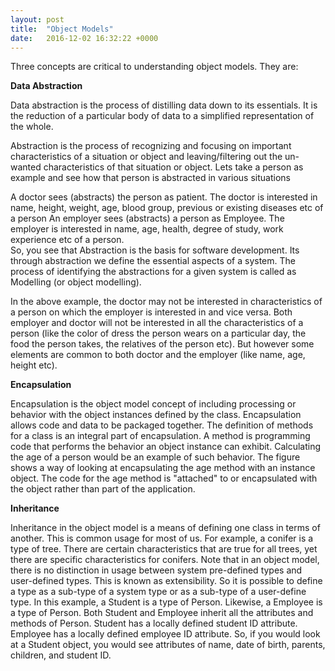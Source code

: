 ```yaml
---
layout: post
title:  "Object Models"
date:   2016-12-02 16:32:22 +0000
---
```


Three concepts are critical to understanding object models. They are:

**Data Abstraction**

Data abstraction is the process of distilling data down to its essentials. It is the reduction of a particular body of data to a simplified representation of the whole. 

Abstraction is the process of recognizing and focusing on important characteristics of a situation or object and leaving/filtering out the un-wanted characteristics of that situation or object. Lets take a person as example and see how that person is abstracted in various situations

A doctor sees (abstracts) the person as patient.  The doctor is interested in name, height, weight, age, blood group,  previous or existing diseases etc of a person
An employer sees (abstracts) a person as Employee. The employer is interested in name, age,  health, degree of study, work experience etc of a person.  
So, you see that Abstraction is the basis for software development.  Its through abstraction we define the essential aspects of a system.  The process of identifying the abstractions for a given system is called as Modelling  (or object modelling).

In the above example, the doctor may not be interested in characteristics of a person on which the employer is interested in and vice versa.   Both employer and doctor will not be interested in all the characteristics of a person (like the color of dress the person wears on a particular day, the food the person takes, the relatives of the person etc).  But however some elements are common to both doctor and the employer (like name, age, height etc).  


**Encapsulation**

Encapsulation is the object model concept of including processing or behavior with the object instances defined by the class. Encapsulation allows code and data to be packaged together.
The definition of methods for a class is an integral part of encapsulation. A method is programming code that performs the behavior an object instance can exhibit. Calculating the age of a person would be an example of such behavior. The figure shows a way of looking at encapsulating the age method with an instance object. The code for the age method is "attached" to or encapsulated with the object rather than part of the application.


**Inheritance**

Inheritance in the object model is a means of defining one class in terms of another. This is common usage for most of us. For example, a conifer is a type of tree. There are certain characteristics that are true for all trees, yet there are specific characteristics for conifers.
Note that in an object model, there is no distinction in usage between system pre-defined types and user-defined types. This is known as extensibility. So it is possible to define a type as a sub-type of a system type or as a sub-type of a user-define type.
In this example, a Student is a type of Person. Likewise, a Employee is a type of Person. Both Student and Employee inherit all the attributes and methods of Person. Student has a locally defined student ID attribute. Employee has a locally defined employee ID attribute.
So, if you would look at a Student object, you would see attributes of name, date of birth, parents, children, and student ID.
